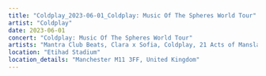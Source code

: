 ```yaml
---
title: "Coldplay_2023-06-01_Coldplay: Music Of The Spheres World Tour"
artist: "Coldplay"
date: 2023-06-01
concert: "Coldplay: Music Of The Spheres World Tour"
artists: "Mantra Club Beats, Clara x Sofia, Coldplay, 21 Acts of Manslaughter	Grindcore	United States, Buckshot, ABBA, CHVRCHES, 9 Foot Super SoldierCrossoverHardcore, 12 Gauge Rampage, 324	Grindcore	Japan"
location: "Etihad Stadium"
location_details: "Manchester M11 3FF, United Kingdom"
---
```

